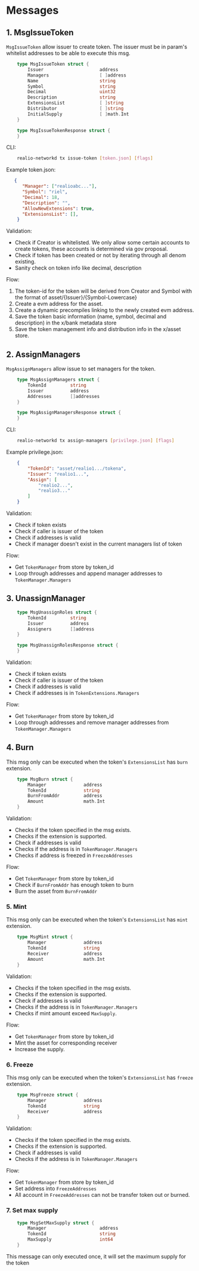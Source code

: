 <!--
order: 4
-->

# Messages

## 1. MsgIssueToken

`MsgIssueToken` allow issuer to create token. The issuer must be in param's whitelist addresses to be able to execute this msg.

```go
    type MsgIssueToken struct {
        Issuer                     address
        Managers                   [ ]address
        Name                       string   
        Symbol                     string   
        Decimal                    uint32   
        Description                string 
        ExtensionsList             [ ]string
        Distributor                [ ]string
        InitialSupply              [ ]math.Int
    }
```

```go
    type MsgIssueTokenResponse struct {
    }
```

CLI:

```bash
    realio-networkd tx issue-token [token.json] [flags]
```

Example token.json:

```json
   {
      "Manager": ["realioabc..."],
      "Symbol": "riel",
      "Decimal": 18,
      "Description": "",
      "AllowNewExtensions": true,
      "ExtensionsList": [],
    }
```

Validation:

- Check if Creator is whitelisted. We only allow some certain accounts to create tokens, these accounts is determined via gov proposal.
- Check if token has been created or not by iterating through all denom existing.
- Sanity check on token info like decimal, description

Flow:

1. The token-id for the token will be derived from Creator and Symbol with the format of asset/{Issuer}/{Symbol-Lowercase}
2. Create a evm address for the asset.
3. Create a dynamic precompiles linking to the newly created evm address.
4. Save the token basic information (name, symbol, decimal and description) in the x/bank metadata store
5. Save the token management info and distribution info in the x/asset store.

## 2. AssignManagers

`MsgAssignManagers` allow issue to set managers for the token.

```go
    type MsgAssignManagers struct {
        TokenId         string
        Issuer          address
        Addresses       []addresses
    }
```

```go
    type MsgAssignManagersResponse struct {
    }
```

CLI:

```bash
    realio-networkd tx assign-managers [privilege.json] [flags]
```

Example privilege.json:

```json
    {
        "TokenId": "asset/realio1.../tokena",
        "Issuer": "realio1...",
        "Assign": [
            "realio2...",
            "realio3..."
        ]
    }
```

Validation:

- Check if token exists
- Check if caller is issuer of the token
- Check if addresses is valid
- Check if manager doesn't exist in the current managers list of token

Flow:

- Get `TokenManager` from store by token_id
- Loop through addresses and append manager addresses to `TokenManager.Managers`

## 3. UnassignManager

```go
    type MsgUnassignRoles struct {
        TokenId         string
        Issuer          address
        Assigners       []address
    }
```

```go
    type MsgUnassignRolesResponse struct {
    }
```

Validation:

- Check if token exists
- Check if caller is issuer of the token
- Check if addresses is valid
- Check if addresses is in `TokenExtensions.Managers` 

Flow:

- Get `TokenManager` from store by token_id
- Loop through addresses and remove manager addresses from `TokenManager.Managers`

## 4. Burn

This msg only can be executed when the token's `ExtensionsList` has `burn` extension.

```go
    type MsgBurn struct {
        Manager              address     
        TokenId              string     
        BurnFromAddr         address
        Amount               math.Int
    }
```

Validation:

- Checks if the token specified in the msg exists.
- Checks if the extension is supported.
- Check if addresses is valid
- Checks if the address is in `TokenManager.Managers`
- Checks if address is freezed in `FreezeAddresses`

Flow:

- Get `TokenManager` from store by token_id
- Check if `BurnFromAddr` has enough token to burn
- Burn the asset from `BurnFromAddr`

### 5. Mint

This msg only can be executed when the token's `ExtensionsList` has `mint` extension.

```go
    type MsgMint struct {
        Manager              address     
        TokenId              string
        Receiver             address
        Amount               math.Int
    }
```

Validation:

- Checks if the token specified in the msg exists.
- Checks if the extension is supported.
- Check if addresses is valid
- Checks if the address is in `TokenManager.Managers`
- Checks if mint amount exceed `MaxSupply`.

Flow:

- Get `TokenManager` from store by token_id
- Mint the asset for corresponding receiver
- Increase the supply.

### 6. Freeze

This msg only can be executed when the token's `ExtensionsList` has `freeze` extension.

```go
    type MsgFreeze struct {
        Manager              address     
        TokenId              string
        Receiver             address
    }
```

Validation:

- Checks if the token specified in the msg exists.
- Checks if the extension is supported.
- Check if addresses is valid
- Checks if the address is in `TokenManager.Managers`

Flow:

- Get `TokenManager` from store by token_id
- Set address into `FreezeAddresses`
- All account in `FreezeAddresses` can not be transfer token out or burned.

### 7. Set max supply

```go
    type MsgSetMaxSupply struct {
        Manager                    address
        TokenId                    string
        MaxSupply                  int64
    }
```

This message can only executed once, it will set the maximum supply for the token



